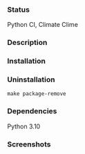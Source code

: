 ### Status
Python CI, Climate Clime

### Description

### Installation

### Uninstallation
```
make package-remove
```

### Dependencies
Python 3.10

### Screenshots
